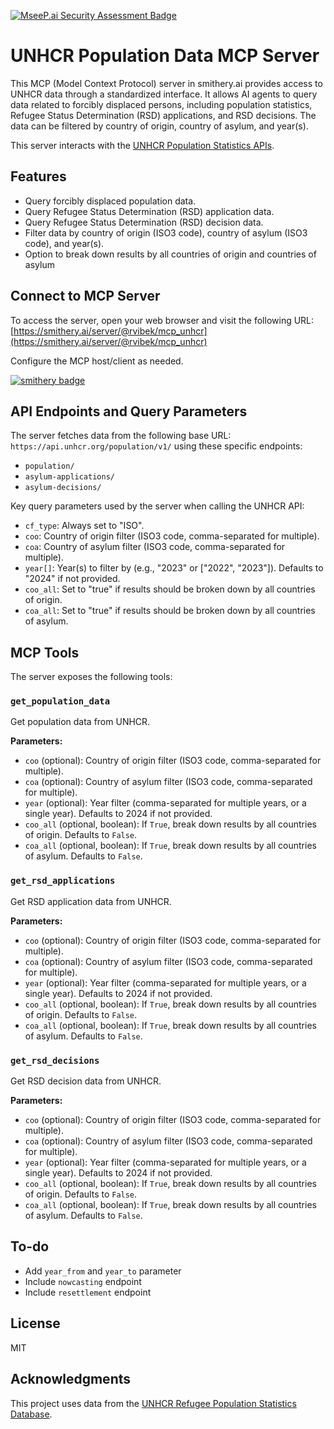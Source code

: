 [![MseeP.ai Security Assessment Badge](https://mseep.net/pr/rvibek-mcp-unhcr-badge.png)](https://mseep.ai/app/rvibek-mcp-unhcr)

# UNHCR Population Data MCP Server

This MCP (Model Context Protocol) server in smithery.ai provides access to UNHCR data through a standardized interface. It allows AI agents to query data related to forcibly displaced persons, including population statistics, Refugee Status Determination (RSD) applications, and RSD decisions. The data can be filtered by country of origin, country of asylum, and year(s).

This server interacts with the [UNHCR Population Statistics APIs](https://api.unhcr.org/).

## Features

- Query forcibly displaced population data.
- Query Refugee Status Determination (RSD) application data.
- Query Refugee Status Determination (RSD) decision data.
- Filter data by country of origin (ISO3 code), country of asylum (ISO3 code), and year(s).
- Option to break down results by all countries of origin and countries of asylum

## Connect to MCP Server

To access the server, open your web browser and visit the following URL:
[https://smithery.ai/server/@rvibek/mcp_unhcr](https://smithery.ai/server/@rvibek/mcp_unhcr)

Configure the MCP host/client as needed.

[![smithery badge](https://smithery.ai/badge/@rvibek/mcp_unhcr)](https://smithery.ai/server/@rvibek/mcp_unhcr)

## API Endpoints and Query Parameters

The server fetches data from the following base URL: `https://api.unhcr.org/population/v1/` using these specific endpoints:
- `population/`
- `asylum-applications/`
- `asylum-decisions/`

Key query parameters used by the server when calling the UNHCR API:
- `cf_type`: Always set to "ISO".
- `coo`: Country of origin filter (ISO3 code, comma-separated for multiple).
- `coa`: Country of asylum filter (ISO3 code, comma-separated for multiple).
- `year[]`: Year(s) to filter by (e.g., "2023" or ["2022", "2023"]). Defaults to "2024" if not provided.
- `coo_all`: Set to "true" if results should be broken down by all countries of origin.
- `coa_all`: Set to "true" if results should be broken down by all countries of asylum.


## MCP Tools

The server exposes the following tools:

### `get_population_data`

Get population data from UNHCR.

**Parameters:**
- `coo` (optional): Country of origin filter (ISO3 code, comma-separated for multiple).
- `coa` (optional): Country of asylum filter (ISO3 code, comma-separated for multiple).
- `year` (optional): Year filter (comma-separated for multiple years, or a single year). Defaults to 2024 if not provided.
- `coo_all` (optional, boolean): If `True`, break down results by all countries of origin. Defaults to `False`.
- `coa_all` (optional, boolean): If `True`, break down results by all countries of asylum. Defaults to `False`.

### `get_rsd_applications`

Get RSD application data from UNHCR.

**Parameters:**
- `coo` (optional): Country of origin filter (ISO3 code, comma-separated for multiple).
- `coa` (optional): Country of asylum filter (ISO3 code, comma-separated for multiple).
- `year` (optional): Year filter (comma-separated for multiple years, or a single year). Defaults to 2024 if not provided.
- `coo_all` (optional, boolean): If `True`, break down results by all countries of origin. Defaults to `False`.
- `coa_all` (optional, boolean): If `True`, break down results by all countries of asylum. Defaults to `False`.

### `get_rsd_decisions`

Get RSD decision data from UNHCR.

**Parameters:**
- `coo` (optional): Country of origin filter (ISO3 code, comma-separated for multiple).
- `coa` (optional): Country of asylum filter (ISO3 code, comma-separated for multiple).
- `year` (optional): Year filter (comma-separated for multiple years, or a single year). Defaults to 2024 if not provided.
- `coo_all` (optional, boolean): If `True`, break down results by all countries of origin. Defaults to `False`.
- `coa_all` (optional, boolean): If `True`, break down results by all countries of asylum. Defaults to `False`.



## To-do
- Add `year_from` and `year_to` parameter
- Include `nowcasting` endpoint
- Include `resettlement` endpoint


## License

MIT

## Acknowledgments

This project uses data from the [UNHCR Refugee Population Statistics Database](https://www.unhcr.org/refugee-statistics/).
